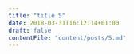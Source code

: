 ```yaml
---
title: "title 5"
date: 2018-03-31T16:12:14+01:00
draft: false
contentFile: "content/posts/5.md"
---
```


